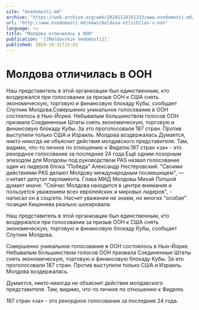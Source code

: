```yaml
---
site: "evedomosti.md"
archive: "https://web.archive.org/web/20241110161333/www.evedomosti.md/news/moldova-otlichilas-v-oon"
url: "http://www.evedomosti.md/news/moldova-otlichilas-v-oon"
language: ru
title: "Молдова отличилась в ООН"
publication: '[[Moldavskie Vedomosti]]'
published: 2024-10-31T15:43
---
```


# Молдова отличилась в ООН

Наш представитель в этой организации был единственным, кто воздержался при голосовании за призыв ООН к США снять экономическую, торговую и финансовую блокаду Кубы, сообщает Спутник Молдова.Совершенно уникальное голосование в ООН состоялось в Нью-Йорке. Небывалым большинством голосов ООН призвала Соединенные Штаты снять экономическую, торговую и финансовую блокаду Кубы. За это проголосовали 187 стран. Против выступили только США и Израиль. Молдова воздержалась.Думается, никто никогда не объяснит действия молдавского представителя. Там, видимо, что-то личное по отношению к Фиделю.187 стран «за» - это рекордное голосование за последние 24 года.Ещё одним позорным эпизодом для Молдовы под руководством PAS назвал голосование один из лидеров блока "Победа" Александр Нестеровский. "Своими действиями PAS делают Молдову международным посмешищем", — считает депутат парламента. Глава МИД Молдовы Михай Попшой думает иначе. "Сейчас Молдова находится в центре внимания и пользуется уважением всех европейских и мировых лидеров", - написал он в соцсети. Насчет уважения не знаем, но многих "особая" позиция Кишинева реально шокировала.

Наш представитель в этой организации был единственным, кто воздержался при голосовании за призыв ООН к США снять экономическую, торговую и финансовую блокаду Кубы, сообщает Спутник Молдова.

Совершенно уникальное голосование в ООН состоялось в Нью-Йорке. Небывалым большинством голосов ООН призвала Соединенные Штаты снять экономическую, торговую и финансовую блокаду Кубы. За это проголосовали 187 стран. Против выступили только США и Израиль. Молдова воздержалась.

Думается, никто никогда не объяснит действия молдавского представителя. Там, видимо, что-то личное по отношению к Фиделю.

187 стран «за» - это рекордное голосование за последние 24 года.